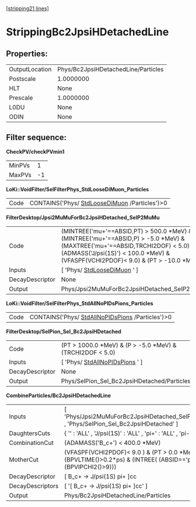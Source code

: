 [[stripping21 lines]](./stripping21-index)

# StrippingBc2JpsiHDetachedLine

## Properties:

|                |                                     |
|----------------|-------------------------------------|
| OutputLocation | Phys/Bc2JpsiHDetachedLine/Particles |
| Postscale      | 1.0000000                           |
| HLT            | None                                |
| Prescale       | 1.0000000                           |
| L0DU           | None                                |
| ODIN           | None                                |

## Filter sequence:

**CheckPV/checkPVmin1**

|        |     |
|--------|-----|
| MinPVs | 1   |
| MaxPVs | -1  |

**LoKi::VoidFilter/SelFilterPhys_StdLooseDiMuon_Particles**

|      |                                                                                |
|------|--------------------------------------------------------------------------------|
| Code | CONTAINS('Phys/ [StdLooseDiMuon](./stripping21-stdloosedimuon) /Particles')\>0 |

**FilterDesktop/Jpsi2MuMuForBc2JpsiHDetached_SelP2MuMu**

|                 |                                                                                                                                                                                                                         |
|-----------------|-------------------------------------------------------------------------------------------------------------------------------------------------------------------------------------------------------------------------|
| Code            | (MINTREE('mu+'==ABSID,PT) \> 500.0 \*MeV) & (MINTREE('mu+'==ABSID,P) \> -5.0 \*MeV) & (MAXTREE('mu+'==ABSID,TRCHI2DOF) \< 5.0) & (ADMASS('J/psi(1S)') \< 100.0 \*MeV) & (VFASPF(VCHI2PDOF)\< 9.0) & (PT \> -10.0 \*MeV) |
| Inputs          | [ 'Phys/ [StdLooseDiMuon](./stripping21-stdloosedimuon) ' ]                                                                                                                                                           |
| DecayDescriptor | None                                                                                                                                                                                                                    |
| Output          | Phys/Jpsi2MuMuForBc2JpsiHDetached_SelP2MuMu/Particles                                                                                                                                                                   |

**LoKi::VoidFilter/SelFilterPhys_StdAllNoPIDsPions_Particles**

|      |                                                                                      |
|------|--------------------------------------------------------------------------------------|
| Code | CONTAINS('Phys/ [StdAllNoPIDsPions](./stripping21-stdallnopidspions) /Particles')\>0 |

**FilterDesktop/SelPion_Sel_Bc2JpsiHDetached**

|                 |                                                                     |
|-----------------|---------------------------------------------------------------------|
| Code            | (PT \> 1000.0 \*MeV) & (P \> -5.0 \*MeV) & (TRCHI2DOF \< 5.0)       |
| Inputs          | [ 'Phys/ [StdAllNoPIDsPions](./stripping21-stdallnopidspions) ' ] |
| DecayDescriptor | None                                                                |
| Output          | Phys/SelPion_Sel_Bc2JpsiHDetached/Particles                         |

**CombineParticles/Bc2JpsiHDetachedLine**

|                  |                                                                                                                       |
|------------------|-----------------------------------------------------------------------------------------------------------------------|
| Inputs           | [ 'Phys/Jpsi2MuMuForBc2JpsiHDetached_SelP2MuMu' , 'Phys/SelPion_Sel_Bc2JpsiHDetached' ]                             |
| DaughtersCuts    | { '' : 'ALL' , 'J/psi(1S)' : 'ALL' , 'pi+' : 'ALL' , 'pi-' : 'ALL' }                                                  |
| CombinationCut   | (ADAMASS('B_c+') \< 400.0 \*MeV)                                                                                      |
| MotherCut        | (VFASPF(VCHI2PDOF)\< 9.0 ) & (PT \> 0.0 \*MeV) & (BPVLTIME()\>0.2\*ps) & (INTREE( (ABSID=='pi+') & (BPVIPCHI2()\>9))) |
| DecayDescriptor  | [ B_c+ -\> J/psi(1S) pi+ ]cc                                                                                        |
| DecayDescriptors | [ '[ B_c+ -\> J/psi(1S) pi+ ]cc' ]                                                                                |
| Output           | Phys/Bc2JpsiHDetachedLine/Particles                                                                                   |
